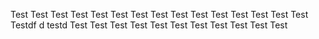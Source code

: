 
Test
Test
Test
Test
Test
Test
Test
Test
Test
Test
Test
Test
Test
Test
Test
Testdf
d
testd
Test
Test
Test
Test
Test
Test
Test
Test
Test
Test
Test

